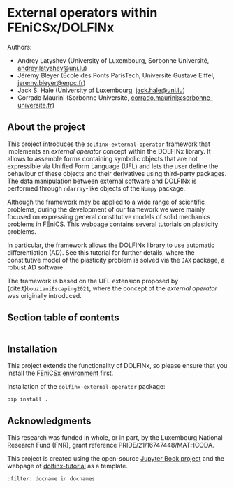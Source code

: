 # External operators within FEniCSx/DOLFINx

Authors:
* Andrey Latyshev (University of Luxembourg, Sorbonne Université,
  andrey.latyshev@uni.lu)
* Jérémy Bleyer (École des Ponts ParisTech, Université Gustave Eiffel, jeremy.bleyer@enpc.fr)
* Jack S. Hale (University of Luxembourg, jack.hale@uni.lu)
* Corrado Maurini (Sorbonne Université, corrado.maurini@sorbonne-universite.fr)

## About the project

This project introduces the `dolfinx-external-operator` framework that
implements an *external operator* concept within the DOLFINx library. It allows
to assemble forms containing symbolic objects that are not expressible via
Unified Form Language (UFL) and lets the user define the behaviour of these
objects and their derivatives using third-party packages. The data manipulation
between external software and DOLFINx is performed through `ndarray`-like
objects of the `Numpy` package.

Although the framework may be applied to a wide range of scientific problems,
during the development of our framework we were mainly focused on expressing
general constitutive models of solid mechanics problems in FEniCS. This webpage
contains several tutorials on plasticity problems.

In particular, the framework allows the DOLFINx library to use automatic
differentiation (AD). See this tutorial for further details, where the
constitutive model of the plasticity problem is solved via the `JAX` package, a
robust AD software.

The framework is based on the UFL extension proposed by
{cite:t}`bouzianiEscaping2021`, where the concept of the *external operator*
was originally introduced.

## Section table of contents

```{tableofcontents}
```

## Installation

This project extends the functionality of DOLFINx, so please ensure that you
install the [FEniCSx environment](https://fenicsproject.org/download/) first.

Installation of the `dolfinx-external-operator` package:

```Shell
pip install .
```

## Acknowledgments

This research was funded in whole, or in part, by the Luxembourg National
Research Fund (FNR), grant reference PRIDE/21/16747448/MATHCODA.

This project is created using the open-source
[Jupyter Book project](https://jupyterbook.org/en/stable/intro.html) and the
webpage of [dolfinx-tutorial](https://jsdokken.com/dolfinx-tutorial/index.html)
as a template.


```{bibliography}
:filter: docname in docnames
```